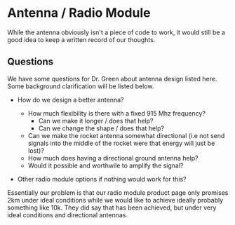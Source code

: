# Antenna / Radio Module 
While the antenna obviously isn't a piece of code to work, it would still be a good idea to keep a written record of our thoughts.

## Questions
We have some questions for Dr. Green about antenna design listed here. Some background clarification will be listed below.
- How do we design a better antenna?
  - How much flexibility is there with a fixed 915 Mhz frequency?
    - Can we make it longer / does that help?
    - Can we change the shape / does that help?
  - Can we make the rocket antenna somewhat directional (i.e not send signals into the middle of the rocket were that energy will just be lost)?
  - How much does having a directional ground antenna help?
  - Would it possible and worthwile to amplify the signal?

- Other radio module options if nothing would work for this?

Essentially our problem is that our radio module product page only promises 2km under ideal conditions while we would like to achieve ideally probably something like 10k. They did say that has been achieved, but under very ideal conditions and directional antennas.
